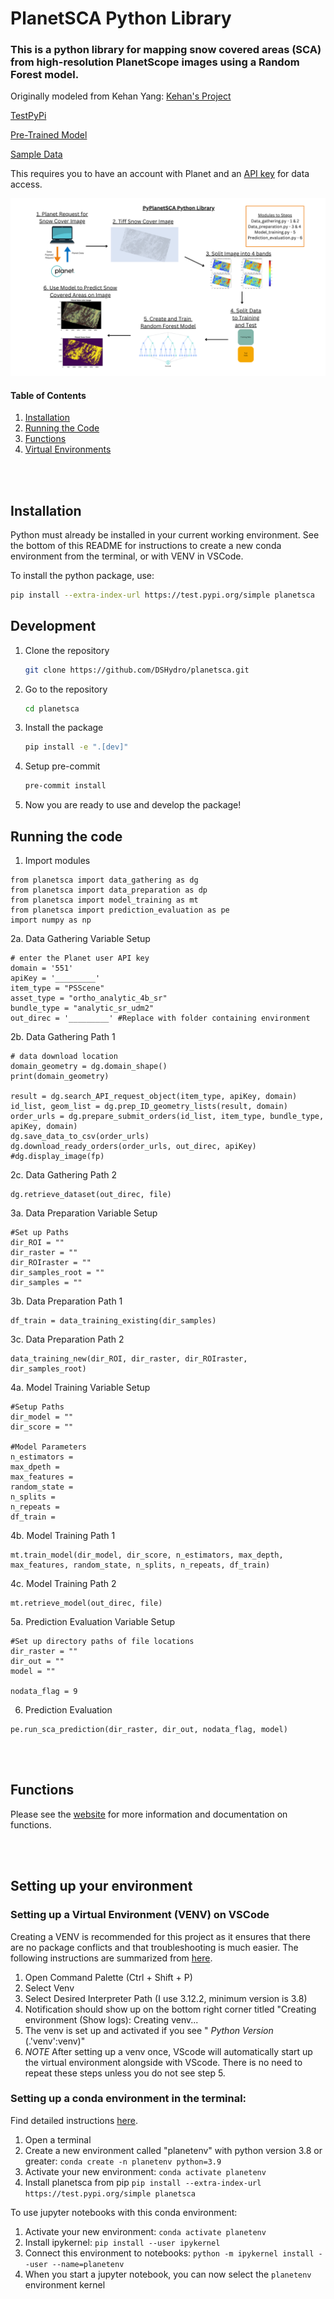# PlanetSCA Python Library

### This is a python library for mapping snow covered areas (SCA) from high-resolution PlanetScope images using a Random Forest model.

Originally modeled from Kehan Yang:
[Kehan's Project](https://github.com/KehanGit/High_resolution_snow_cover_mapping/blob/main/01_download_planetscope_images.ipynb)

[TestPyPi](https://test.pypi.org/project/planetsca/)

[Pre-Trained Model](https://huggingface.co/geo-smart/planetsca_models)

[Sample Data](https://huggingface.co/datasets/geo-smart/planetsca_datasets)

This requires you to have an account with Planet and an
[API key](https://developers.planet.com/quickstart/apis/#find-your-api-key) for
data access.

![PyPlanetSCA](https://raw.githubusercontent.com/DSHydro/PyPlanetSCA-Python-Library/main/additional_assets/PyPlanetSCA_Image.png)

#### Table of Contents <a name="table_of_contents"></a>

1. [Installation](#installation)
2. [Running the Code](#running)
3. [Functions](#functions)
4. [Virtual Environments](#VENV)

<br></br>

## Installation <a name="installation"></a>

Python must already be installed in your current working environment. See the
bottom of this README for instructions to create a new conda environment from
the terminal, or with VENV in VSCode.

To install the python package, use:

```bash
pip install --extra-index-url https://test.pypi.org/simple planetsca
```

## Development

1. Clone the repository

   ```bash
   git clone https://github.com/DSHydro/planetsca.git
   ```

2. Go to the repository

   ```bash
   cd planetsca
   ```

3. Install the package

   ```bash
   pip install -e ".[dev]"
   ```

4. Setup pre-commit

   ```bash
   pre-commit install
   ```

5. Now you are ready to use and develop the package!

## Running the code <a name="running"></a>

1. Import modules

```
from planetsca import data_gathering as dg
from planetsca import data_preparation as dp
from planetsca import model_training as mt
from planetsca import prediction_evaluation as pe
import numpy as np
```

2a. Data Gathering Variable Setup

```
# enter the Planet user API key
domain = '551'
apiKey = '_________'
item_type = "PSScene"
asset_type = "ortho_analytic_4b_sr"
bundle_type = "analytic_sr_udm2"
out_direc = '_________' #Replace with folder containing environment
```

2b. Data Gathering Path 1

```
# data download location
domain_geometry = dg.domain_shape()
print(domain_geometry)

result = dg.search_API_request_object(item_type, apiKey, domain)
id_list, geom_list = dg.prep_ID_geometry_lists(result, domain)
order_urls = dg.prepare_submit_orders(id_list, item_type, bundle_type, apiKey, domain)
dg.save_data_to_csv(order_urls)
dg.download_ready_orders(order_urls, out_direc, apiKey)
#dg.display_image(fp)
```

2c. Data Gathering Path 2

```
dg.retrieve_dataset(out_direc, file)
```

3a. Data Preparation Variable Setup

```
#Set up Paths
dir_ROI = ""
dir_raster = ""
dir_ROIraster = ""
dir_samples_root = ""
dir_samples = ""
```

3b. Data Preparation Path 1

```
df_train = data_training_existing(dir_samples)
```

3c. Data Preparation Path 2

```
data_training_new(dir_ROI, dir_raster, dir_ROIraster, dir_samples_root)
```

4a. Model Training Variable Setup

```
#Setup Paths
dir_model = ""
dir_score = ""

#Model Parameters
n_estimators = 
max_dpeth = 
max_features =
random_state =
n_splits =
n_repeats =
df_train = 
```

4b. Model Training Path 1

```
mt.train_model(dir_model, dir_score, n_estimators, max_depth, max_features, random_state, n_splits, n_repeats, df_train)
```

4c. Model Training Path 2

```
mt.retrieve_model(out_direc, file)
```

5a. Prediction Evaluation Variable Setup

```
#Set up directory paths of file locations
dir_raster = ""
dir_out = ""
model = ""

nodata_flag = 9
```

6. Prediction Evaluation

```
pe.run_sca_prediction(dir_raster, dir_out, nodata_flag, model)
```

<br></br>

## Functions <a name="functions"></a>

Please see the [website](https://dshydro.github.io/planetsca/) for more information and documentation on functions. 

<br></br>

## Setting up your environment

### Setting up a Virtual Environment (VENV) on VSCode <a name="venv"></a>

Creating a VENV is recommended for this project as it ensures that there are no
package conflicts and that troubleshooting is much easier. The following
instructions are summarized from
[here](https://code.visualstudio.com/docs/python/environments).

1. Open Command Palette (Ctrl + Shift + P)
2. Select Venv
3. Select Desired Interpreter Path (I use 3.12.2, minimum version is 3.8)
4. Notification should show up on the bottom right corner titled "Creating
   environment (Show logs): Creating venv...
5. The venv is set up and activated if you see " _Python Version_
   (.'venv':venv)"
6. _NOTE_ After setting up a venv once, VScode will automatically start up the
   virtual environment alongside with VScode. There is no need to repeat these
   steps unless you do not see step 5.

### Setting up a conda environment in the terminal:

Find detailed instructions
[here](https://docs.conda.io/projects/conda/en/latest/user-guide/tasks/manage-environments.html#creating-an-environment-with-commands).

1. Open a terminal
2. Create a new environment called "planetenv" with python version 3.8 or
   greater: `conda create -n planetenv python=3.9`
3. Activate your new environment: `conda activate planetenv`
4. Install planetsca from pip
   `pip install --extra-index-url https://test.pypi.org/simple planetsca`

To use jupyter notebooks with this conda environment:

1. Activate your new environment: `conda activate planetenv`
2. Install ipykernel: `pip install --user ipykernel`
3. Connect this environment to notebooks:
   `python -m ipykernel install --user --name=planetenv`
4. When you start a jupyter notebook, you can now select the `planetenv`
   environment kernel
